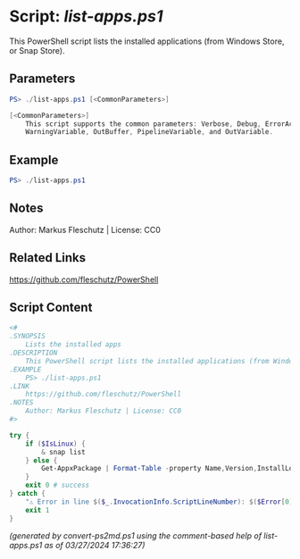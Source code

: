 Script: *list-apps.ps1*
========================

This PowerShell script lists the installed applications (from Windows Store, or Snap Store).

Parameters
----------
```powershell
PS> ./list-apps.ps1 [<CommonParameters>]

[<CommonParameters>]
    This script supports the common parameters: Verbose, Debug, ErrorAction, ErrorVariable, WarningAction, 
    WarningVariable, OutBuffer, PipelineVariable, and OutVariable.
```

Example
-------
```powershell
PS> ./list-apps.ps1

```

Notes
-----
Author: Markus Fleschutz | License: CC0

Related Links
-------------
https://github.com/fleschutz/PowerShell

Script Content
--------------
```powershell
<#
.SYNOPSIS
	Lists the installed apps
.DESCRIPTION
	This PowerShell script lists the installed applications (from Windows Store, or Snap Store).
.EXAMPLE
	PS> ./list-apps.ps1
.LINK
	https://github.com/fleschutz/PowerShell
.NOTES
	Author: Markus Fleschutz | License: CC0
#>

try {
	if ($IsLinux) {
		& snap list
	} else {
		Get-AppxPackage | Format-Table -property Name,Version,InstallLocation,Status -autoSize
	}
	exit 0 # success
} catch {
	"⚠️ Error in line $($_.InvocationInfo.ScriptLineNumber): $($Error[0])"
	exit 1
}
```

*(generated by convert-ps2md.ps1 using the comment-based help of list-apps.ps1 as of 03/27/2024 17:36:27)*
